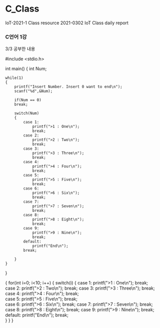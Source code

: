 # C_Class
IoT-2021-1 Class resource 
2021-0302 IoT Class daily report

### C언어 1강
3/3 공부한 내용



#include <stdio.h>

int main()
{
	int Num;
	
	while(1)
	{		
		printf("Insert Number. Insert 0 want to end\n");
		scanf("%d",&Num);
		
		if(Num == 0)
		break; 
		
		switch(Num)
		{
			case 1:
				printf(">1 : One\n");
				break;				
			case 2:
				printf(">2 : Two\n");
				break;
			case 3:
				printf(">3 : Three\n");
				break;				
			case 4:
				printf(">4 : Four\n");
				break;				
			case 5:
				printf(">5 : Five\n");
				break;				
			case 6:
				printf(">6 : Six\n");
				break;
			case 7:
				printf(">7 : Seven\n");
				break;
			case 8:
				printf(">8 : Eight\n");
				break;
			case 9:
				printf(">9 : Nine\n");
				break;
			default:
				printf("End\n");
			break;	
			
		}
	}
}

{
	for(int i=0; i<10; i++)
	{
			switch(i)
		{
			case 1:
				printf(">1 : One\n");
				break;				
			case 2:
				printf(">2 : Two\n");
				break;
			case 3:
				printf(">3 : Three\n");
				break;				
			case 4:
				printf(">4 : Four\n");
				break;				
			case 5:
				printf(">5 : Five\n");
				break;				
			case 6:
				printf(">6 : Six\n");
				break;
			case 7:
				printf(">7 : Seven\n");
				break;
			case 8:
				printf(">8 : Eight\n");
				break;
			case 9:
				printf(">9 : Nine\n");
				break;
			default:
				printf("End\n");
			break;	
		}
	}
}
